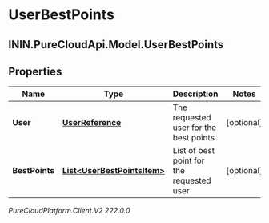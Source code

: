 # UserBestPoints

## ININ.PureCloudApi.Model.UserBestPoints

## Properties

|Name | Type | Description | Notes|
|------------ | ------------- | ------------- | -------------|
| **User** | [**UserReference**](UserReference) | The requested user for the best points | [optional] |
| **BestPoints** | [**List&lt;UserBestPointsItem&gt;**](UserBestPointsItem) | List of best point for the requested user | [optional] |



_PureCloudPlatform.Client.V2 222.0.0_
